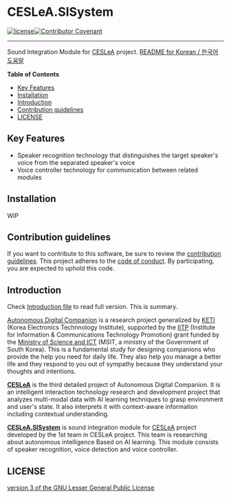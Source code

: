 # CESLeA.SISystem
[![license]](/LICENSE)[![Contributor Covenant](https://img.shields.io/badge/Contributor%20Covenant-v2.0%20adopted-ff69b4.svg)](CODE_OF_CONDUCT.md)

---

Sound Integration Module for [CESLeA] project.
[README for Korean / 한국어 도움말]

**Table of Contents**

- [Key Features](#key-features)
- [Installation](#installation)
- [Introduction](#introduction)
- [Contribution guidelines](#contribution-guidelines)
- [LICENSE](#license)

## Key Features

- Speaker recognition technology that distinguishes the target speaker's voice from the separated speaker's voice
- Voice controller technology for communication between related modules

## Installation

WIP

## Contribution guidelines

If you want to contribute to this software, be sure to review the [contribution guidelines]. This project adheres to the [code of conduct]. By participating, you are expected to uphold this code.

## Introduction

Check [Introduction file] to read full version. This is summary.

[Autonomous Digital Companion] is a research project generalized by [KETI] (Korea Electronics Technnology Institute), supported by the [IITP] (Institute for Information & Communications Technology Promotion) grant funded by the [Ministry of Science and ICT] (MSIT, a ministry of the Government of South Korea). This is a fundamental study for designing companions who provide the help you need for daily life. They also help you manage a better life and they respond to you out of sympathy because they understand your thoughts and intentions.

<b>[CESLeA]</b> is the third detailed project of Autonomous Digital Companion. It is an intelligent interaction technology research and development project that analyzes multi-modal data with AI learning techniques to grasp environment and user's state. It also interprets it with context-aware information including contextual understanding.

<b>[CESLeA.SISystem]</b> is sound integration module for [CESLeA] project developed by the 1st team in CESLeA project. This team is researching about autonomous intelligence Based on AI learning.
This module consists of speaker recognition, voice detection and voice controller.

## LICENSE

[version 3 of the GNU Lesser General Public License]

[README for Korean / 한국어 도움말]: https://github.com/Ckst123/CESLeA/blob/dev/README_ko.md
[license]: https://img.shields.io/github/license/Ckst123/CESLeA/blob/dev/LICENSE
[CESLeA.SISystem]: https://github.com/Ckst123/CESLeA
[contribution guidelines]: https://github.com/Ckst123/CESLeA/blob/dev/CONTRIBUTING.md
[code of conduct]: https://github.com/Ckst123/CESLeA/blob/dev/CODE_OF_CONDUCT.md
[Introduction file]: https://github.com/Ckst123/CESLeA/blob/dev/INTRO.md
[Autonomous Digital Companion]: http://aicompanion.or.kr/
[KETI]: https://www.keti.re.kr/
[Ministry of Science and ICT]: https://www.msit.go.kr/
[IITP]: https://www.iitp.kr/
[CESLeA]: http://abr.knu.ac.kr/wordpress/ceslea/
[version 3 of the GNU Lesser General Public License]: https://github.com/Ckst123/CESLeA/blob/dev/LICENSE